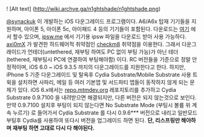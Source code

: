 ! [Alt text] (http://wiki.archve.ga/n1ghtshade/n1ghtshade.png)

[@synackuk](https://twitter.com/synackuk) 이 개발하는 iOS 다운그레이드 프로그램이다.
A6/A6x 탑재 기기들을 지원하며, 아이폰 5, 아이폰 5c, 아이패드 4 등의 기기들이 포함된다.
다운로드는 [여기](https://github.com/synackuk/n1ghtshade/) 에서 할수 있으며, [ipsw.me](http://ipsw.me/) 에서 기기용 ipsw 파일을 다운로드 받아 사용 가능하다.
[axi0mX](https://github.com/axi0mX) 가 발견한 하드웨어적 취약점인 [checkm8](https://www.theiphonewiki.com/wiki/Checkm8_Exploit) 취약점을 이용한다.
그래서 다운그래이드가 언테더(untethered, 재부팅 하여도 PC 없이 부팅 가능)가 아닌 테더(tethered, 재부팅시 PC에 연결하여 부팅해야함) 이다.
RC 버전들을 기준으로 정말 안정적이며, iOS 6.0 ~ iOS 9.3.5 까지의 다운그레이드를 지원한다고 한다.
하지만, iPhone 5 기준 다운그레이드 및 탈옥후 Cydia Substrate/Mobile Substrate 사용 트윅을 설치하면 사파리, 메일 등 여러 기본앱 및 서드파티 앱들이 동작하지 않게 되는 문제가 있다.
iOS 6.x에서는 [repo.mtmdev.org](repo.mtmdev.org) 레포지토리를 추가하고 Cydia Substrate 0.9.7100 을 내려받으면 해결되지만, 다른 버전은 되지 않는것으로 보인다.
만약 0.9.7100 설치후 부팅이 되지 않는다면 No Substrate Mode (부팅시 볼륨 위 계속 누르기) 로 들어가서 Cydia Substrate 를 다시 0.9.6*** 버전으로 내리고 일반모드 부팅후 Cydia를 사용하여 또다시 버전을 업그레이드 하면 된다. __단, 리스프링만 해야하며 재부팅 하면 고대로 다시 다 해야된다.__